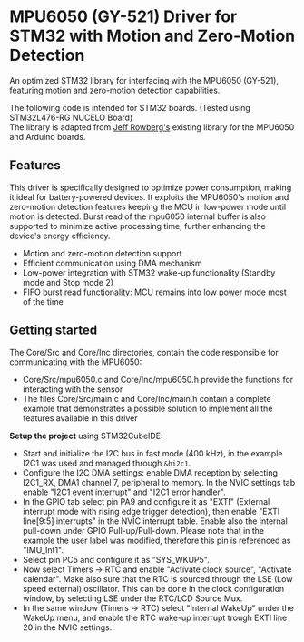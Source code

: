 # **MPU6050 (GY-521) Driver for STM32 with Motion and Zero-Motion Detection**

An optimized STM32 library for interfacing with the MPU6050 (GY-521), featuring motion and zero-motion detection capabilities.  

The following code is intended for STM32 boards. (Tested using STM32L476-RG NUCELO Board)  
The library is adapted from [Jeff Rowberg's](https://github.com/ElectronicCats/mpu6050/blob/master/src/MPU6050.cpp) existing library for the MPU6050 and Arduino boards.

## Features

This driver is specifically designed to optimize power consumption, making it ideal for battery-powered devices. It exploits the MPU6050's motion and zero-motion detection features keeping the MCU in low-power mode until motion is detected. Burst read of the mpu6050 internal buffer is also supported to minimize active processing time, further enhancing the device's energy efficiency.

- Motion and zero-motion detection support
- Efficient communication using DMA mechanism
- Low-power integration with STM32 wake-up functionality (Standby mode and Stop mode 2)
- FIFO burst read functionality: MCU remains into low power mode most of the time

## Getting started

The Core/Src and Core/Inc directories, contain the code responsible for communicating with the MPU6050:  

- Core/Src/mpu6050.c and Core/Inc/mpu6050.h provide the functions for interacting with the sensor
- The files Core/Src/main.c and Core/Inc/main.h contain a complete example that demonstrates a possible solution to implement all the features available in this driver

**Setup the project** using STM32CubeIDE:
- Start and initialize the I2C bus in fast mode (400 kHz), in the example I2C1 was used and managed through `&hi2c1`.
- Configure the I2C DMA settings: enable DMA reception by selecting I2C1_RX, DMA1 channel 7, peripheral to memory. In the NVIC settings tab enable "I2C1 event interrupt" and "I2C1 error handler".
- In the GPIO tab select pin PA9 and configure it as "EXTI" (External interrupt mode with rising edge trigger detection), then enable "EXTI line[9:5] interrupts" in the NVIC interrupt table. Enable also the internal pull-down under GPIO Pull-up/Pull-down. Please note that in the example the user label was modified, therefore this pin is referenced as "IMU_Int1".
- Select pin PC5 and configure it as "SYS_WKUP5".
- Now select Timers -> RTC and enable "Activate clock source", "Activate calendar". Make also sure that the RTC is sourced through the LSE (Low speed external) oscillator. This can be done in the clock configuration window, by selecting LSE under the RTC/LCD Source Mux.
- In the same window (Timers -> RTC) select "Internal WakeUp" under the WakeUp menu, and enable the RTC wake-up interrupt trough EXTI line 20 in the NVIC settings.

